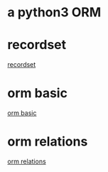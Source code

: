 
# a python3 ORM


# recordset
[recordset](./docs/recordset.rst)

# orm basic
[orm basic](./docs/orm.rst)

# orm relations
[orm relations](./docs/associations.rst)
